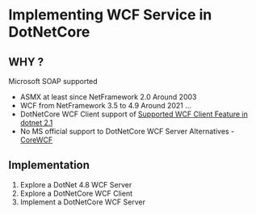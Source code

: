# Implementing WCF Service in DotNetCore

## WHY ?

Microsoft SOAP supported 
- ASMX at least since NetFramework 2.0
    Around 2003
- WCF from NetFramework 3.5 to 4.9
    Around 2021 ...
- DotNetCore WCF Client support of 
    [Supported WCF Client Feature in dotnet 2.1](https://github.com/dotnet/wcf/blob/main/release-notes/SupportedFeatures-v2.1.0.md)
- No MS official support to DotNetCore WCF Server
    Alternatives
        - [CoreWCF](https://github.com/CoreWCF/CoreWCF)


## Implementation

1. Explore a DotNet 4.8 WCF Server
2. Explore a DotNetCore WCF Client
3. Implement a DotNetCore WCF Server  
